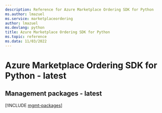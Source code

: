 ```yaml
---
description: Reference for Azure Marketplace Ordering SDK for Python
ms.author: lmazuel
ms.service: marketplaceordering
author: lmazuel
ms.devlang: python
title: Azure Marketplace Ordering SDK for Python
ms.topic: reference
ms.data: 11/03/2022
---
```

# Azure Marketplace Ordering SDK for Python - latest

## Management packages - latest
[!INCLUDE [mgmt-packages](marketplace-ordering-mgmt-index.md)]